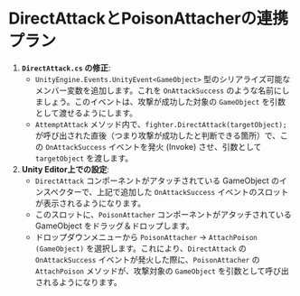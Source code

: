# DirectAttackとPoisonAttacherの連携プラン

1.  **`DirectAttack.cs` の修正**:
    *   `UnityEngine.Events.UnityEvent<GameObject>` 型のシリアライズ可能なメンバー変数を追加します。これを `OnAttackSuccess` のような名前にしましょう。このイベントは、攻撃が成功した対象の `GameObject` を引数として渡せるようにします。
    *   `AttemptAttack` メソッド内で、`fighter.DirectAttack(targetObject);` が呼び出された直後（つまり攻撃が成功したと判断できる箇所）で、この `OnAttackSuccess` イベントを発火 (Invoke) させ、引数として `targetObject` を渡します。
2.  **Unity Editor上での設定**:
    *   `DirectAttack` コンポーネントがアタッチされている GameObject のインスペクターで、上記で追加した `OnAttackSuccess` イベントのスロットが表示されるようになります。
    *   このスロットに、`PoisonAttacher` コンポーネントがアタッチされている GameObject をドラッグ＆ドロップします。
    *   ドロップダウンメニューから `PoisonAttacher` -> `AttachPoison (GameObject)` を選択します。これにより、`DirectAttack` の `OnAttackSuccess` イベントが発火した際に、`PoisonAttacher` の `AttachPoison` メソッドが、攻撃対象の `GameObject` を引数として呼び出されるようになります。 